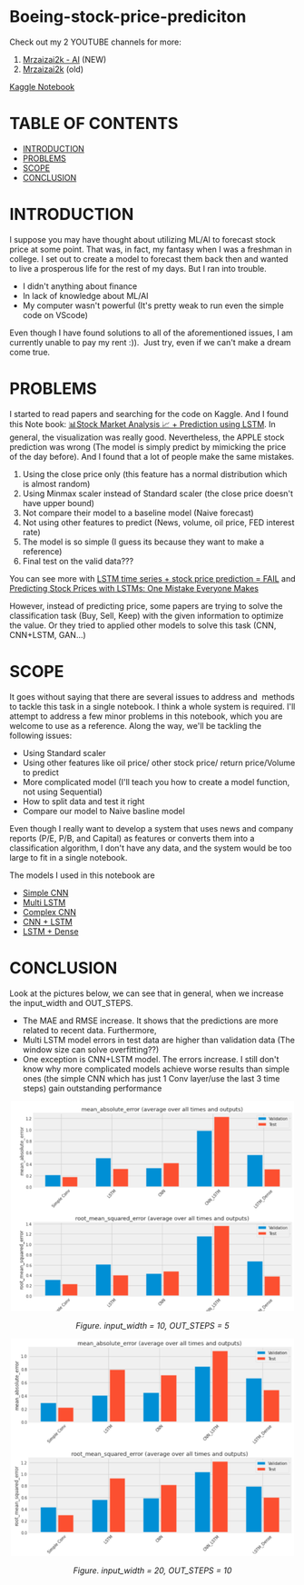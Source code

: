 # Boeing-stock-price-prediciton
Check out my 2 YOUTUBE channels for more:
1. [Mrzaizai2k - AI](https://www.youtube.com/channel/UCFGCVG0P2eLS5jkDaE0vSfA) (NEW)
2. [Mrzaizai2k](https://www.youtube.com/channel/UCCq3lQ1W437euT9eq2_26HQ) (old)

[Kaggle Notebook](https://www.kaggle.com/code/bomaich/boeing-stock-price-prediction)

# TABLE OF CONTENTS
* [INTRODUCTION](#INTRODUCTION)
* [PROBLEMS](#PROBLEMS)
* [SCOPE](#SCOPE)
* [CONCLUSION](#CONCLUSION)

# INTRODUCTION

I suppose you may have thought about utilizing ML/AI to forecast stock price at some point. That was, in fact, my fantasy when I was a freshman in college. I set out to create a model to forecast them back then and wanted to live a prosperous life for the rest of my days. But I ran into trouble.

* I didn't anything about finance
* In lack of knowledge about ML/AI
* My computer wasn't powerful (It's pretty weak to run even the simple code on VScode)

Even though I have found solutions to all of the aforementioned issues, I am currently unable to pay my rent :)).  Just try, even if we can't make a dream come true.

# PROBLEMS

I started to read papers and searching for the code on Kaggle. And I found this Note book: [📊Stock Market Analysis 📈 + Prediction using LSTM](https://www.kaggle.com/code/faressayah/stock-market-analysis-prediction-using-lstm/notebook). In general, the visualization was really good. Nevertheless, the APPLE stock prediction was wrong (The model is simply predict by mimicking the price of the day before). And I found that a lot of people make the same mistakes. 

1. Using the close price only (this feature has a normal distribution which is almost random)
2. Using Minmax scaler instead of Standard scaler (the close price doesn't have upper bound)
3. Not compare their model to a baseline model (Naive forecast)
4. Not using other features to predict (News, volume, oil price, FED interest rate)
5. The model is so simple (I guess its because they want to make a reference)
6. Final test on the valid data???

You can see more with [LSTM time series + stock price prediction = FAIL](https://www.kaggle.com/code/carlmcbrideellis/lstm-time-series-stock-price-prediction-fail) and [Predicting Stock Prices with LSTMs: One Mistake Everyone Makes](https://www.youtube.com/watch?v=Vfx1L2jh2Ng&list=WL&index=4)

However, instead of predicting price, some papers are trying to solve the classification task (Buy, Sell, Keep) with the given information to optimize the value. Or they tried to applied other models to solve this task (CNN, CNN+LSTM, GAN...)

# SCOPE

It goes without saying that there are several issues to address and  methods to tackle this task in a single notebook. I think a whole system is required. I'll attempt to address a few minor problems in this notebook, which you are welcome to use as a reference. Along the way, we'll be tackling the following issues:

* Using Standard scaler
* Using other features like oil price/ other stock price/ return price/Volume to predict
* More complicated model (I'll teach you how to create a model function, not using Sequential)
* How to split data and test it right
* Compare our model to Naive basline model

Even though I really want to develop a system that uses news and company reports (P/E, P/B, and Capital) as features or converts them into a classification algorithm, I don't have any data, and the system would be too large to fit in a single notebook.

The models I used in this notebook are
* [Simple CNN](#3.7.1-Simple-CNN)
* [Multi LSTM](#3.7.2-Multi-LSTM)
* [Complex CNN](#3.7.3-Complex-CNN)
* [CNN + LSTM](#3.7.4-CNN-+-LSTM)
* [LSTM + Dense](#3.7.5-LSTM-+-Dense)

# CONCLUSION

Look at the pictures below, we can see that in general, when we increase the input_width and OUT_STEPS. 
* The MAE and RMSE increase. It shows that the predictions are more related to recent data. Furthermore,  
* Multi LSTM model errors in test data are higher than validation data (The window size can solve overfitting??)
* One exception is CNN+LSTM model. The errors increase. I still don't know why more complicated models achieve worse results than simple ones (the simple CNN which has just 1 Conv layer/use the last 3 time steps) gain outstanding performance

<p align="center"><img src="doc/input_width = 10 OUT_STEPS = 5.png" width="500"></p>
<p align="center"><i>Figure. input_width = 10,  OUT_STEPS = 5 </i></p>

<p align="center"><img src="doc/input_width = 20 OUT_STEPS = 10.png" width="500"></p>
<p align="center"><i>Figure. input_width = 20,  OUT_STEPS = 10 </i></p>

